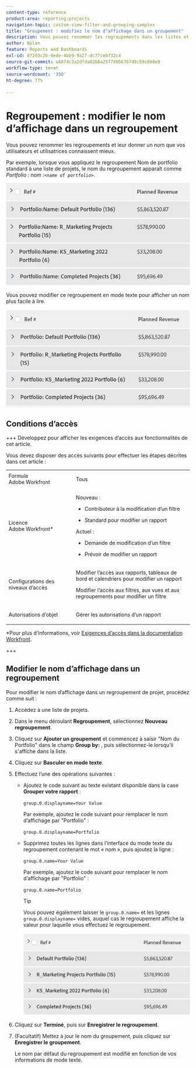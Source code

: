 ```yaml
---
content-type: reference
product-area: reporting;projects
navigation-topic: custom-view-filter-and-grouping-samples
title: "Groupement : modifiez le nom d’affichage dans un groupement"
description: Vous pouvez renommer les regroupements dans les listes et les rapports et leur donner un nom que vos utilisateurs et utilisatrices connaissent mieux.
author: Nolan
feature: Reports and Dashboards
exl-id: 072d3c2b-9ede-4bb9-9a27-dc77ceb732c4
source-git-commit: a6874c3a2dfda02b8a25f78056767d8c59c888e9
workflow-type: tm+mt
source-wordcount: '350'
ht-degree: 77%

---
```


# Regroupement : modifier le nom d’affichage dans un regroupement

<!--Audited: 01/2024-->

Vous pouvez renommer les regroupements et leur donner un nom que vos utilisateurs et utilisatrices connaissent mieux.

Par exemple, lorsque vous appliquez le regroupement Nom de portfolio standard à une liste de projets, le nom du regroupement apparaît comme *Portfolio : nom :`<name of portfolio>`*.

![](assets/grouping-unedited-name-350x167.png)

Vous pouvez modifier ce regroupement en mode texte pour afficher un nom plus facile à lire.

![](assets/grouping-edited-name-350x160.png)

## Conditions d’accès

+++ Développez pour afficher les exigences d’accès aux fonctionnalités de cet article.

Vous devez disposer des accès suivants pour effectuer les étapes décrites dans cet article :

<table style="table-layout:auto"> 
 <col> 
 <col> 
 <tbody> 
  <tr> 
   <td role="rowheader">Formule Adobe Workfront</td> 
   <td> <p>Tous</p> </td> 
  </tr> 
  <tr> 
   <td role="rowheader">Licence Adobe Workfront*</td> 
   <td> 
    <p>Nouveau :</p>
   <ul><li><p>Contributeur à la modification d’un filtre </p></li>
   <li><p>Standard pour modifier un rapport</p></li> </ul>

<p>Actuel :</p>
   <ul><li><p>Demande de modification d’un filtre </p></li>
   <li><p>Prévoir de modifier un rapport</p></li> </ul></td> 
  </tr> 
  <tr> 
   <td role="rowheader">Configurations des niveaux d’accès</td> 
   <td> <p>Modifier l’accès aux rapports, tableaux de bord et calendriers pour modifier un rapport</p> <p>Modifier l’accès aux filtres, aux vues et aux regroupements pour modifier un filtre</p> </td> 
  </tr> 
  <tr> 
   <td role="rowheader">Autorisations d’objet</td> 
   <td> <p>Gérer les autorisations d’un rapport</p>  </td> 
  </tr> 
 </tbody> 
</table>

*Pour plus d’informations, voir [Exigences d’accès dans la documentation Workfront](/help/quicksilver/administration-and-setup/add-users/access-levels-and-object-permissions/access-level-requirements-in-documentation.md).

+++

## Modifier le nom d’affichage dans un regroupement

Pour modifier le nom d’affichage dans un regroupement de projet, procédez comme suit :

1. Accédez à une liste de projets.
1. Dans le menu déroulant **Regroupement**, sélectionnez **Nouveau regroupement**.

1. Cliquez sur **Ajouter un groupement** et commencez à saisir &quot;Nom du Portfolio&quot; dans le champ **Group by:** , puis sélectionnez-le lorsqu&#39;il s&#39;affiche dans la liste.

1. Cliquez sur **Basculer en mode texte**.
1. Effectuez l’une des opérations suivantes :

   * Ajoutez le code suivant au texte existant disponible dans la case **Grouper votre rapport** :


     `group.0.displayname=Your Value`


     Par exemple, ajoutez le code suivant pour remplacer le nom d’affichage par &quot;Portfolio&quot; :

     `group.0.displayname=Portfolio`

   * Supprimez toutes les lignes dans l’interface du mode texte du regroupement contenant le mot « nom », puis ajoutez la ligne :

     `group.0.name=Your Value`

     Par exemple, ajoutez le code suivant pour remplacer le nom d’affichage par &quot;Portfolio&quot; :

     `group.0.name=Portfolio`

     >[!TIP]
     >
     >Vous pouvez également laisser le `group.0.name=` et les lignes `group.0.displayname=` vides, auquel cas le regroupement affiche la valeur pour laquelle vous effectuez le regroupement.


     ![](assets/grouping-edited-name-no-name-350x162.png)

1. Cliquez sur **Terminé**, puis sur **Enregistrer le regroupement**.
1. (Facultatif) Mettez à jour le nom du groupement, puis cliquez sur **Enregistrer le groupement**.

   Le nom par défaut du regroupement est modifié en fonction de vos informations de mode texte.
